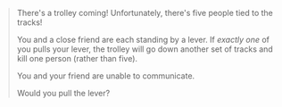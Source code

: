 
<!-- TODO: draw a picture lol. or play a game?? -->

<!-- TODO: make a little interactive game! collect/show stats for how well people do... send via email/text! just the description below, with a lever -->

<!-- TODO: what about iterative? -->

> There's a trolley coming! Unfortunately, there's five people tied to the tracks!
>
> You and a close friend are each standing by a lever. If _exactly one_ of you pulls your lever, the trolley will go down another set of tracks and kill one person (rather than five).
>
> You and your friend are unable to communicate. 
>
> Would you pull the lever?

<!-- TODO: what if your _know_ your friends don't agree? -->
